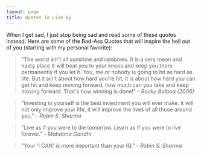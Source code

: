 ```yaml
---
layout: page
title: Quotes To Live By
---
```


When I get sad, I just stop being sad and read some of these quotes instead. Here are some of the Bad-Ass Quotes that will inspire the hell out of you (starting with my personal favorite):

<blockquote> "The world ain't all sunshine and rainbows. It is a very mean and nasty place It will beat you to your knees and keep you there permanently if you let it. You, me or nobody is going to hit as hard as life. But it ain't about how hard you're hit, it is about how hard you can get hit and keep moving forward, how much can you take and keep moving forward. That's how winning is done!" <cite>- Rocky Balboa (2006)</cite></blockquote>
<blockquote> "Investing in yourself is the best investment you will ever make. it will not only improve your life, it will improve the lives of all those around you." <cite>- Robin S. Sharma</cite></blockquote>
<blockquote> "Live as if you were to die tomorrow. Learn as if you were to live forever." <cite>- Mahatma Gandhi</cite></blockquote>
<blockquote> "Your 'I CAN' is more important than your IQ." <cite>- Robin S. Sharma</cite></blockquote>
